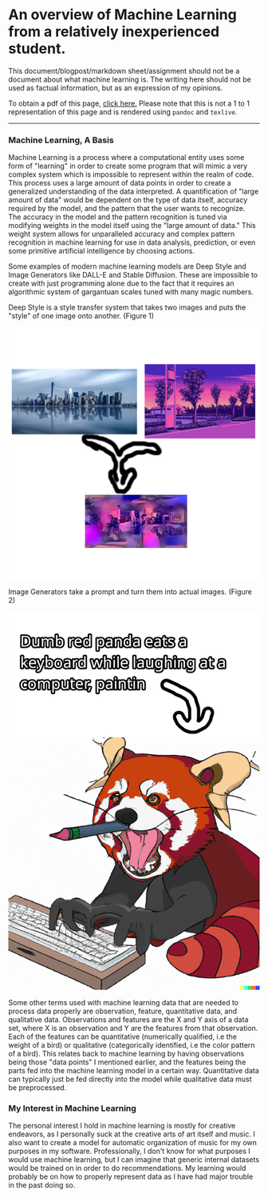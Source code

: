 # An overview of Machine Learning from a relatively inexperienced student.

This document/blogpost/markdown sheet/assignment should not be a document about what machine learning is. The writing here should not be used as factual information, but as an expression of my opinions.

To obtain a pdf of this page, [click here.](mlovrvw.pdf) Please note that this is not a 1 to 1 representation of this page and is rendered using `pandoc` and `texlive`. 

---
### Machine Learning, A Basis

Machine Learning is a process where a computational entity uses some form of "learning" in order to create some program that will mimic a very complex system which is impossible to represent within the realm of code. This process uses a large amount of data points in order to create a generalized understanding of the data interpreted. A quantification of "large amount of data" would be dependent on the type of data itself, accuracy required by the model, and the pattern that the user wants to recognize. The accuracy in the model and the pattern recognition is tuned via modifying weights in the model itself using the "large amount of data." This weight system allows for unparalleled accuracy and complex pattern recognition in machine learning for use in data analysis, prediction, or even some primitive artificial intelligence by choosing actions. 

Some examples of modern machine learning models are Deep Style and Image Generators like DALL-E and Stable Diffusion. These are impossible to create with just programming alone due to the fact that it requires an algorithmic system of gargantuan scales tuned with many magic numbers. 

Deep Style is a style transfer system that takes two images and puts the "style" of one image onto another. (Figure 1)

![An example of a Deep Style combination.](imgs/deepstyle.jpg)

Image Generators take a prompt and turn them into actual images. (Figure 2)

![An example of a Image Generation using the prompt "Dumb red panda eats a keyboard while laughing at a computer, paintin" generated using DALL-E.](imgs/imgen.png)

Some other terms used with machine learning data that are needed to process data properly are observation, feature, quantitative data, and qualitative data. Observations and features are the X and Y axis of a data set, where X is an observation and Y are the features from that observation. Each of the features can be quantitative (numerically qualified, i.e the weight of a bird) or qualitative (categorically identified, i.e the color pattern of a bird). This relates back to machine learning by having observations being those "data points" I mentioned earlier, and the features being the parts fed into the machine learning model in a certain way. Quantitative data can typically just be fed directly into the model while qualitative data must be preprocessed.

### My Interest in Machine Learning

The personal interest I hold in machine learning is mostly for creative endeavors, as I personally suck at the creative arts of art itself and music. I also want to create a model for automatic organization of music for my own purposes in my software. Professionally, I don't know for what purposes I would use machine learning, but I can imagine that generic internal datasets would be trained on in order to do recommendations. My learning would probably be on how to properly represent data as I have had major trouble in the past doing so.
